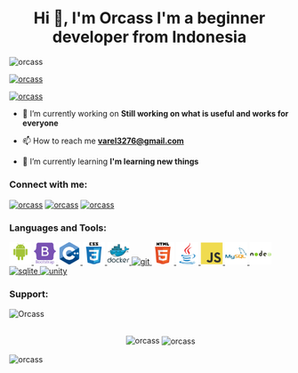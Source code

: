 <h1 align="center">Hi 👋, I'm Orcass I'm a beginner developer from Indonesia</h1>
<p align="left"> <img src="https://komarev.com/ghpvc/?username=orcass&label=Profile%20views&color=0e75b6&style=flat" alt="orcass" /> </p>

<p align="left"> <a href="https://github.com/ryo-ma/github-profile-trophy"><img src="https://github-profile-trophy.vercel.app/?username=orcass" alt="orcass" /></a> </p>

<p align="left"> <a href="https://twitter.com/orcass" target="blank"><img src="https://img.shields.io/twitter/follow/orcass?logo=twitter&style=for-the-badge" alt="orcass" /></a> </p>

- 🔭 I’m currently working on **Still working on what is useful and works for everyone**

- 📫 How to reach me **varel3276@gmail.com**

- 🌱 I’m currently learning **I'm learning new things**

<h3 align="left">Connect with me:</h3>
<p align="left">
<a href="https://twitter.com/orcass" target="blank"><img align="center" src="https://raw.githubusercontent.com/rahuldkjain/github-profile-readme-generator/master/src/images/icons/Social/twitter.svg" alt="orcass" height="30" width="40" /></a>
<a href="https://fb.com/orcass" target="blank"><img align="center" src="https://raw.githubusercontent.com/rahuldkjain/github-profile-readme-generator/master/src/images/icons/Social/facebook.svg" alt="orcass" height="30" width="40" /></a>
<a href="https://www.youtube.com/c/orcass" target="blank"><img align="center" src="https://raw.githubusercontent.com/rahuldkjain/github-profile-readme-generator/master/src/images/icons/Social/youtube.svg" alt="orcass" height="30" width="40" /></a>
</p>

<h3 align="left">Languages and Tools:</h3>
<p align="left"> <a href="https://developer.android.com" target="_blank" rel="noreferrer"> <img src="https://raw.githubusercontent.com/devicons/devicon/master/icons/android/android-original-wordmark.svg" alt="android" width="40" height="40"/> </a> <a href="https://getbootstrap.com" target="_blank" rel="noreferrer"> <img src="https://raw.githubusercontent.com/devicons/devicon/master/icons/bootstrap/bootstrap-plain-wordmark.svg" alt="bootstrap" width="40" height="40"/> </a> <a href="https://www.w3schools.com/cpp/" target="_blank" rel="noreferrer"> <img src="https://raw.githubusercontent.com/devicons/devicon/master/icons/cplusplus/cplusplus-original.svg" alt="cplusplus" width="40" height="40"/> </a> <a href="https://www.w3schools.com/css/" target="_blank" rel="noreferrer"> <img src="https://raw.githubusercontent.com/devicons/devicon/master/icons/css3/css3-original-wordmark.svg" alt="css3" width="40" height="40"/> </a> <a href="https://www.docker.com/" target="_blank" rel="noreferrer"> <img src="https://raw.githubusercontent.com/devicons/devicon/master/icons/docker/docker-original-wordmark.svg" alt="docker" width="40" height="40"/> </a> <a href="https://git-scm.com/" target="_blank" rel="noreferrer"> <img src="https://www.vectorlogo.zone/logos/git-scm/git-scm-icon.svg" alt="git" width="40" height="40"/> </a> <a href="https://www.w3.org/html/" target="_blank" rel="noreferrer"> <img src="https://raw.githubusercontent.com/devicons/devicon/master/icons/html5/html5-original-wordmark.svg" alt="html5" width="40" height="40"/> </a> <a href="https://www.java.com" target="_blank" rel="noreferrer"> <img src="https://raw.githubusercontent.com/devicons/devicon/master/icons/java/java-original.svg" alt="java" width="40" height="40"/> </a> <a href="https://developer.mozilla.org/en-US/docs/Web/JavaScript" target="_blank" rel="noreferrer"> <img src="https://raw.githubusercontent.com/devicons/devicon/master/icons/javascript/javascript-original.svg" alt="javascript" width="40" height="40"/> </a> <a href="https://www.mysql.com/" target="_blank" rel="noreferrer"> <img src="https://raw.githubusercontent.com/devicons/devicon/master/icons/mysql/mysql-original-wordmark.svg" alt="mysql" width="40" height="40"/> </a> <a href="https://nodejs.org" target="_blank" rel="noreferrer"> <img src="https://raw.githubusercontent.com/devicons/devicon/master/icons/nodejs/nodejs-original-wordmark.svg" alt="nodejs" width="40" height="40"/> </a> <a href="https://www.sqlite.org/" target="_blank" rel="noreferrer"> <img src="https://www.vectorlogo.zone/logos/sqlite/sqlite-icon.svg" alt="sqlite" width="40" height="40"/> </a> <a href="https://unity.com/" target="_blank" rel="noreferrer"> <img src="https://www.vectorlogo.zone/logos/unity3d/unity3d-icon.svg" alt="unity" width="40" height="40"/> </a> </p>

<h3 align="left">Support:</h3>
<p><a href="https://ko-fi.com/Orcass"> <img align="left" src="https://cdn.ko-fi.com/cdn/kofi3.png?v=3" height="50" width="210" alt="Orcass" /></a></p><br><br>

<p><img align="left" src="https://github-readme-stats.vercel.app/api/top-langs?username=orcass&show_icons=true&locale=en&layout=compact" alt="orcass" /></p>

<p>&nbsp;<img align="center" src="https://github-readme-stats.vercel.app/api?username=orcass&show_icons=true&locale=en" alt="orcass" /></p>

<p><img align="center" src="https://github-readme-streak-stats.herokuapp.com/?user=orcass&" alt="orcass" /></p>
